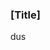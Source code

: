 <param ve-config
	title="Cinnamon: two thousand years of botanical disambiguation"
	banner="https://github.com/JSTOR-Labs/plant-humanities/raw/master/images/cinnamon_banner_image.jpg"
	layout="vtl"
	num-maps="0"
	num-images="0"
	num-specimens="0"
	num-primary-sources="0"
	author="Wouter Klein">

### [Title]

dus

<!--stackedit_data:
eyJoaXN0b3J5IjpbMTczMDIxMTQ1Niw3MTc3MzA2ODMsLTM1Nz
cwOTIwMSwxNzYxOTE4NzI1LC0xMjI0ODE3NDQ0LC0xMDY1NDkz
NzM0LDQ4MjYyNzcyOCwyMDg5MzM3NTQ4LC03OTAyNDQzNTFdfQ
==
-->